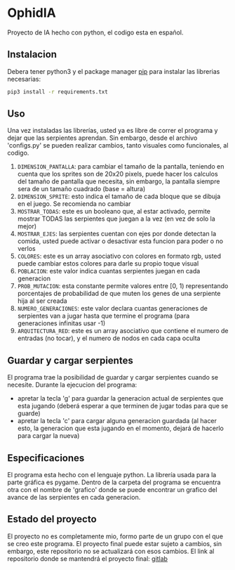 # OphidIA

Proyecto de IA hecho con python, el codigo esta en español.

## Instalacion

Debera tener python3 y el package manager [pip](https://pip.pypa.io/en/stable/) para instalar las librerias necesarias:
```bash
pip3 install -r requirements.txt
```

## Uso

Una vez instaladas las librerías, usted ya es libre de correr el programa y dejar que las serpientes aprendan.
Sin embargo, desde el archivo 'configs.py' se pueden realizar cambios, tanto visuales como funcionales, al codigo.
1. ```DIMENSION_PANTALLA```: para cambiar el tamaño de la pantalla, teniendo en cuenta que los sprites son de 20x20 pixels, puede hacer los calculos del tamaño de pantalla que necesita, sin embargo, la pantalla siempre sera de un tamaño cuadrado (base = altura)
2. ```DIMENSION_SPRITE```: esto indica el tamaño de cada bloque que se dibuja en el juego. Se recomienda no cambiar
3. ```MOSTRAR_TODAS```: este es un booleano que, al estar activado, permite mostrar TODAS las serpientes que juegan a la vez (en vez de solo la mejor)
4. ```MOSTRAR_EJES```: las serpientes cuentan con ejes por donde detectan la comida, usted puede activar o desactivar esta funcion para poder o no verlos
5. ```COLORES```: este es un array asociativo con colores en formato rgb, usted puede cambiar estos colores para darle su propio toque visual
6. ```POBLACION```: este valor indica cuantas serpientes juegan en cada generacion
7. ```PROB_MUTACION```: esta constante permite valores entre [0, 1) representando porcentajes de probabilidad de que muten los genes de una serpiente hija al ser creada
8. ```NUMERO_GENERACIONES```: este valor declara cuantas generaciones de serpientes van a jugar hasta que termine el programa (para generaciones infinitas usar -1)
9. ```ARQUITECTURA_RED```: este es un array asociativo que contiene el numero de entradas (no tocar), y el numero de nodos en cada capa oculta

## Guardar y cargar serpientes

El programa trae la posibilidad de guardar y cargar serpientes cuando se necesite.
Durante la ejecucion del programa:
- apretar la tecla 'g' para guardar la generacion actual de serpientes que esta jugando (deberá esperar a que terminen  de jugar todas para que se guarde)
- apretar la tecla 'c' para cargar alguna generacion guardada (al hacer esto, la generacion que esta jugando en el momento, dejará de hacerlo para cargar la nueva)

## Especificaciones

El programa esta hecho con el lenguaje python. La librería usada para la parte gráfica es pygame.
Dentro de la carpeta del programa se encuentra otra con el nombre de 'grafico' donde se puede encontrar un grafico del avance de las serpientes en cada generacion.

## Estado del proyecto

El proyecto no es completamente mio, formo parte de un grupo con el que se creo este programa. 
El proyecto final puede estar sujeto a cambios, sin embargo, este repositorio no se actualizará con esos cambios.
El link al repositorio donde se mantendrá el proyecto final: [gitlab](https://gitlab.com/pablo30/openroxy/-/tree/neural-network/OphidIA/SnakeGame)
